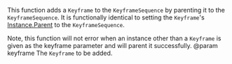 This function adds a `Keyframe` to the `KeyframeSequence` by parenting it to the `KeyframeSequence`. It is functionally identical to setting the `Keyframe`'s [Instance.Parent](https://developer.roblox.com/api-reference/property/Instance/Parent) to the `KeyframeSequence`.

Note, this function will not error when an instance other than a `Keyframe` is given as the keyframe parameter and will parent it successfully.
@param keyframe The `Keyframe` to be added.